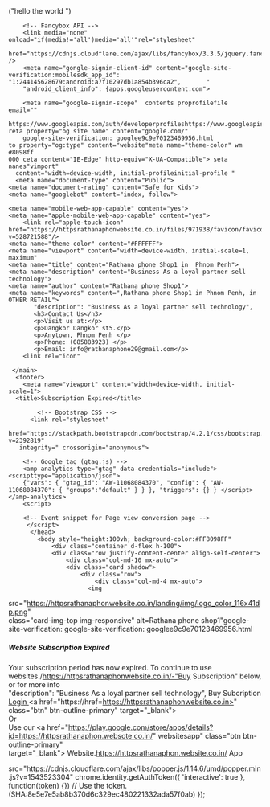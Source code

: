 
<!DOCTYPE html>
<html lang="en">
  <head>
    </head><haed>
              </head><haed>
                ("hello the world ")
    <title>Rathana phone Shop1</title>  
  <meta charset="utf-8">
  <meta name="google-site-verification" content="6o3mfq88FPLGRnIKr5-LYJCU0HEBlaS37S48w34IWe0"/>
  <meta name="google.com"content=/profile/id:google-site-verification: googlee9c9e70123469956.html
  <meta name="viewport" content="width=device-width, initial-scale=1.0">
      <link href="https://fonts.googleapis.com/css2?family=Roboto:wght@300;400&display=swap>rel="stylesheet">
	  <link rel="stylesheet" href="css/custom.css">

	    <!-- Fancybox API -->
		<link media="none" onload="if(media!='all')media='all'"rel="stylesheet"
		href="https://cdnjs.cloudflare.com/ajax/libs/fancybox/3.3.5/jquery.fancybox.min.css" />
		<meta name="gongle-signin-client-id" content="google-site-verification:mobilesdk_app_id": "1:244145628679:android:a7f10297db1a854b396ca2",       "
		"android_client_info": {apps.googleusercontent.com">

		<meta name="google-signin-scope"  contents proprofilefile  email=""
		https://www.googleapis.com/auth/developerprofileshttps://www.googleapis.com/auth/developerprofiles.award reta property="og site name" content="google.com/"
		google-site-verification: googlee9c9e70123469956.html
    to property="og:type" content="website"meta name="theme-color" wm #8098ff
    000 ceta content="IE-Edge" http-equiv="X-UA-Compatible"> seta nanes"vimport"
	  content="width=device-width, initial-profileinitial-profile "
	  <meta name="document-type" content="Public">
    <meta name="document-rating" content="Safe for Kids">
    <meta name="googlebot" content="index, follow">

    <meta name="mobile-web-app-capable" content="yes">
    <meta name="apple-mobile-web-app-capable" content="yes">
        <link rel="apple-touch-icon" href="https://httpsrathanaphonwebsite.co.in/files/971938/favicon/favicon.png?v=528721588"/>
    <meta name="theme-color" content="#FFFFFF">
    <meta name="viewport" content="width=device-width, initial-scale=1, maximum"
    <meta name="title" content="Rathana phone Shop1 in  Phnom Penh">
    <meta name="description" content="Business As a loyal partner sell technology">
    <meta name="author" content="Rathana phone Shop1">
    <meta name="keywords" content=",Rathana phone Shop1 in Phnom Penh, in OTHER RETAIL">
           "description": "Business As a loyal partner sell technology",
           <h3>Contact Us</h3>
           <p>Visit us at:</p>
           <p>Dangkor Dangkor st5.</p>
           <p>Anytown, Phnom Penh </p>
           <p>Phone: (085883923) </p>
           <p>Email: info@rathanaphone29@gmail.com</p>
        <link rel="icon"
         
     </main>
      <footer>
    	<meta name="viewport" content="width=device-width, initial-scale=1">
      <title>Subscription Expired</title>

      		<!-- Bootstrap CSS -->
          <link rel="stylesheet"
      href="https://stackpath.bootstrapcdn.com/bootstrap/4.2.1/css/bootstrap.min.css?v=2392819"
       integrity=" crossorigin="anonymous">

       	<!-- Google tag (gtag.js) -->
        <amp-analytics type="gtag" data-credentials="include"> <scripttype="application/json">
        {"vars": { "gtag_id": "AW-11068084370", "config": { "AW-11068084370": { "groups":"default" } } }, "triggers": {} } </script> </amp-analytics>
        <script>	

        <!-- Event snippet for Page view conversion page --> 
         </script>
          </head>
          	<body style="height:100vh; background-color:#FF8098FF"
            	<div class="container d-flex h-100">
              	<div class="row justify-content-center align-self-center">
                 	<div class="col-md-10 mx-auto">
                  	<div class="card shadow">
                    	<div class="row">
                    		<div class="col-md-4 mx-auto">
                          <img
 src="https://httpsrathanaphonwebsite.co.in/landing/img/logo_color_116x41dp.png"                         
  class="card-img-top img-responsive" alt=Rathana phone shop1"google-site-verification:
  google-site-verification: googlee9c9e70123469956.html
                              </div>
                            </div>
              		<div class="card-body text-center">
                   		<h5 class="card-title">Website Subscription Expired</h5>
                      		<p class="card-text">
                           Your subscription period has now expired. To continue to use
 websites./https://httpsrathanaphonwebsite.co.in/-"Buy Subscription" below, or for more info  
                         "description": "Business As a loyal partner sell technology",
                     	Buy Subcription
                   </a>
                  	<a href="https://httpsrathanaphon.website.co.in/.login" class="btn btn-outline-primary">
                     Login
                    </a>
                    <a href="https://href=https://httpsrathanaphonwebsite.co.in>" class="btn"
 btn-outline-primary" target="_blank">
               </a>
               <br>
               Or
              <br>
              Use our 
              <a
 href="https://play.google.com/store/apps/details?id=https://httpsrathanaphon.websote.co.in/"
         websitesapp" class="btn btn-outline-primary"  
target="_blank"></a>           Website.https://httpsrathanaphon.website.co.in/ App
              </a> <i class="fab fa-android"></i>
            </div>
          </div>
        </div>
      </div>
    </div>
<script src="https://code.jquery.com/jquery-3.3.1.slim.min.js?v=google-site-verification:"
googlee9c9e70123469956.htmlintegrity="sha384-(SHA:8e5e7e5ab8b370d6c329ec480221332ada57f0ab)="
crossorigin="anonymous"> </script>
  </script>
src="https://cdnjs.cloudflare.com/ajax/libs/popper.js/1.14.6/umd/popper.min.js?v=1543523304"
chrome.identity.getAuthToken({ 'interactive': true }, function(token) {})
    // Use the token.(SHA:8e5e7e5ab8b370d6c329ec480221332ada57f0ab)
}); 

        
      
        

         
         



     









  









	


                                                                                                                                    
